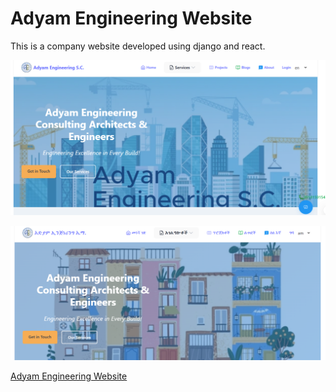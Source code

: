 # Adyam Engineering Website
This is a company website developed using django and react.

![Adyam Home English](./adyam-web/src/assets/images/adyam-home-en.png)

![Adyam Home Amharic](adyam-home-am.PNG)

[Adyam Engineering Website](https://www.adyamengineering.com)
